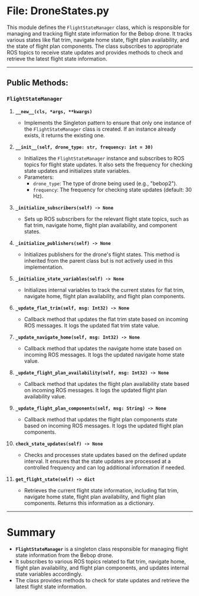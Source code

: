 # File: DroneStates.py

This module defines the `FlightStateManager` class, which is responsible for managing and tracking flight state information for the Bebop drone. It tracks various states like flat trim, navigate home state, flight plan availability, and the state of flight plan components. The class subscribes to appropriate ROS topics to receive state updates and provides methods to check and retrieve the latest flight state information.

---

## Public Methods:

### `FlightStateManager`

1. **`__new__(cls, *args, **kwargs)`**
   - Implements the Singleton pattern to ensure that only one instance of the `FlightStateManager` class is created. If an instance already exists, it returns the existing one.

2. **`__init__(self, drone_type: str, frequency: int = 30)`**
   - Initializes the `FlightStateManager` instance and subscribes to ROS topics for flight state updates. It also sets the frequency for checking state updates and initializes state variables.
   - Parameters:
     - `drone_type`: The type of drone being used (e.g., "bebop2").
     - `frequency`: The frequency for checking state updates (default: 30 Hz).

3. **`_initialize_subscribers(self) -> None`**
   - Sets up ROS subscribers for the relevant flight state topics, such as flat trim, navigate home, flight plan availability, and component states.

4. **`_initialize_publishers(self) -> None`**
   - Initializes publishers for the drone's flight states. This method is inherited from the parent class but is not actively used in this implementation.

5. **`_initialize_state_variables(self) -> None`**
   - Initializes internal variables to track the current states for flat trim, navigate home, flight plan availability, and flight plan components.

6. **`_update_flat_trim(self, msg: Int32) -> None`**
   - Callback method that updates the flat trim state based on incoming ROS messages. It logs the updated flat trim state value.

7. **`_update_navigate_home(self, msg: Int32) -> None`**
   - Callback method that updates the navigate home state based on incoming ROS messages. It logs the updated navigate home state value.

8. **`_update_flight_plan_availability(self, msg: Int32) -> None`**
   - Callback method that updates the flight plan availability state based on incoming ROS messages. It logs the updated flight plan availability value.

9. **`_update_flight_plan_components(self, msg: String) -> None`**
   - Callback method that updates the flight plan components state based on incoming ROS messages. It logs the updated flight plan components.

10. **`check_state_updates(self) -> None`**
    - Checks and processes state updates based on the defined update interval. It ensures that the state updates are processed at a controlled frequency and can log additional information if needed.

11. **`get_flight_state(self) -> dict`**
    - Retrieves the current flight state information, including flat trim, navigate home state, flight plan availability, and flight plan components. Returns this information as a dictionary.

---

# Summary

- **`FlightStateManager`** is a singleton class responsible for managing flight state information from the Bebop drone.
- It subscribes to various ROS topics related to flat trim, navigate home, flight plan availability, and flight plan components, and updates internal state variables accordingly.
- The class provides methods to check for state updates and retrieve the latest flight state information.
